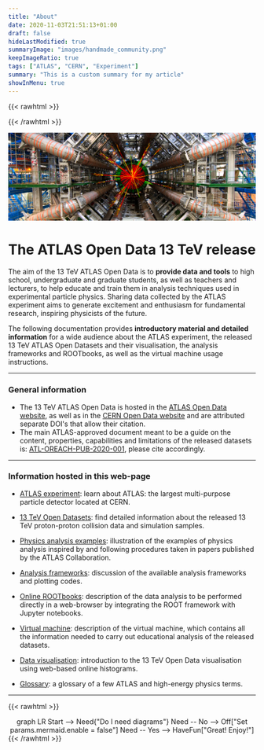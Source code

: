 ```yaml
---
title: "About"
date: 2020-11-03T21:51:13+01:00
draft: false
hideLastModified: true
summaryImage: "images/handmade_community.png"
keepImageRatio: true
tags: ["ATLAS", "CERN", "Experiment"]
summary: "This is a custom summary for my article"
showInMenu: true
---
```

{{< rawhtml >}}
<script async src="https://unpkg.com/mermaid@8.2.3/dist/mermaid.min.js"></script>
{{< /rawhtml >}}

![path](images/detector_background.png)

# **The ATLAS Open Data 13 TeV release**

The aim of the 13 TeV ATLAS Open Data is to **provide data and tools** to high school, undergraduate and graduate students, as well as teachers and lecturers, to help educate and train them in analysis techniques used in experimental particle physics. Sharing data collected by the ATLAS experiment aims to generate excitement and enthusiasm for fundamental research, inspiring physicists of the future.

The following documentation provides **introductory material and detailed information** for a wide audience about the ATLAS experiment, the released 13 TeV ATLAS Open Datasets and their visualisation, the analysis frameworks and ROOTbooks, as well as the virtual machine usage instructions.

---

### General information

+ The 13 TeV ATLAS Open Data is hosted in the [ATLAS Open Data website](http://opendata.atlas.cern), as well as in the [CERN Open Data website](http://opendata.cern.ch/) and are attributed separate DOI's that allow their citation.
+ The main ATLAS-approved document meant to be a guide on the content, properties, capabilities and limitations of the released datasets is: [ATL-OREACH-PUB-2020-001](https://cds.cern.ch/record/2707171), please cite accordingly.

---

### Information hosted in this web-page

+ [ATLAS experiment](atlas/experiment.md): learn about ATLAS: the largest multi-purpose particle detector located at CERN.

+ [13 TeV Open Datasets](datasets/intro.md): find detailed information about the released 13 TeV proton-proton collision data and simulation samples.

+ [Physics analysis examples](physics/intro.md): illustration of the examples of physics analysis inspired by and following procedures taken in papers published by the ATLAS Collaboration.

+ [Analysis frameworks](frameworks/intro.md): discussion of the available analysis frameworks and plotting codes.

+ [Online ROOTbooks](notebooks/analysis-examples.md): description of the data analysis to be performed directly in a web-browser by integrating the ROOT framework with Jupyter notebooks.

+ [Virtual machine](vm/index.md): description of the virtual machine, which contains all the information needed to carry out educational analysis of the released datasets.

+ [Data visualisation](visualization/index.md): introduction to the 13 TeV Open Data visualisation using web-based online histograms.

+ [Glossary](atlas/GLOSSARY.md): a glossary of a few ATLAS and high-energy physics terms.

---
{{< rawhtml >}}
<CENTER>
<div class="mermaid">
graph LR
Start --> Need{"Do I need diagrams"}
Need -- No --> Off["Set params.mermaid.enable = false"]
Need -- Yes --> HaveFun["Great!  Enjoy!"]
</div>
</CENTER>
{{< /rawhtml >}}

